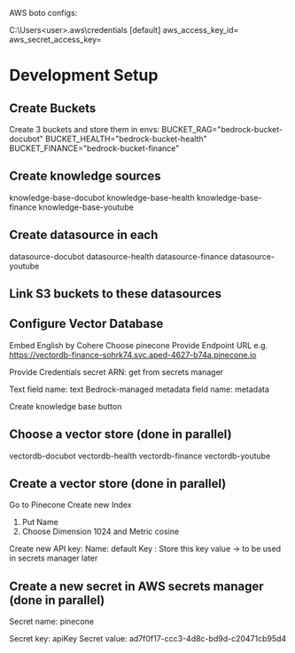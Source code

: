 AWS boto configs:

C:\Users\<user>\.aws\credentials
[default]
aws_access_key_id=
aws_secret_access_key=

# Development Setup

## Create Buckets

Create 3 buckets and store them in envs:
BUCKET_RAG="bedrock-bucket-docubot"
BUCKET_HEALTH="bedrock-bucket-health"
BUCKET_FINANCE="bedrock-bucket-finance"


## Create knowledge sources

knowledge-base-docubot
knowledge-base-health
knowledge-base-finance
knowledge-base-youtube

## Create datasource in each

datasource-docubot
datasource-health
datasource-finance
datasource-youtube

## Link S3 buckets to these datasources

## Configure Vector Database

Embed English by Cohere
Choose pinecone
Provide Endpoint URL e.g.
https://vectordb-finance-sohrk74.svc.aped-4627-b74a.pinecone.io

Provide Credentials secret ARN: get from secrets manager

Text field name: text
Bedrock-managed metadata field name: metadata


Create knowledge base button
## Choose a vector store (done in parallel)

vectordb-docubot
vectordb-health
vectordb-finance
vectordb-youtube



## Create a vector store (done in parallel)
Go to Pinecone
Create new Index
1) Put Name
2) Choose Dimension 1024 and Metric cosine

Create new API key:
Name: default
Key : Store this key value -> to be used in secrets manager later



## Create a new secret in AWS secrets manager (done in parallel)
Secret name: pinecone


Secret key: apiKey
Secret value: ad7f0f17-ccc3-4d8c-bd9d-c20471cb95d4